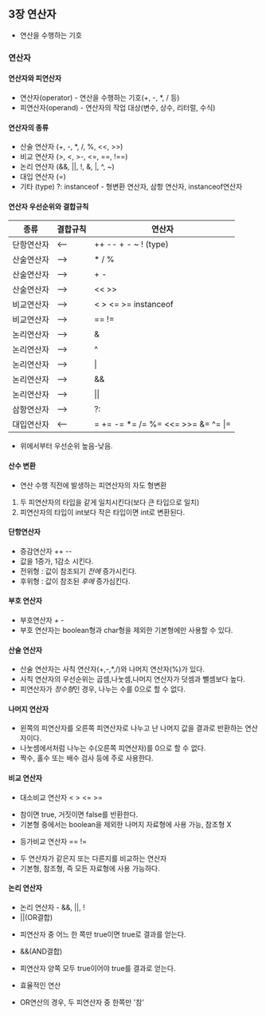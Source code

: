 ## 3장 연산자
* 연산을 수행하는 기호

### 연산자
#### 연산자와 피연산자
* 연산자(operator)  - 연산을 수행하는 기호(+, -, *, / 등)
* 피연산자(operand) - 연산자의 작업 대상(변수, 상수, 리터럴, 수식)

#### 연산자의 종류
* 산술 연산자 (+, -, *, /, %, <<, >>)
* 비교 연산자 (>, <, >-, <=, ==, !==)
* 논리 연산자 (&&, ||, !, &, |, ^, ~)
* 대입 연산자 (=)
* 기타 (type) ?: instanceof - 형변환 연산자, 삼항 연산자, instanceof연산자

#### 연산자 우선순위와 결합규칙
|종류|결합규칙|연산자|
|---|------|----|
|단항연산자|<--|++ -- + - ~ ! (type)|
|산술연산자|-->|* / %|
|산술연산자|-->|+ -|
|산술연산자|-->|<< >>|
|비교연산자|-->|< > <= >= instanceof|
|비교연산자|-->|== !=|
|논리연산자|-->|&|
|논리연산자|-->|^|
|논리연산자|-->|\||
|논리연산자|-->|&&|
|논리연산자|-->|\|\||
|삼항연산자|-->|?:|
|대입연산자|<--|= += -= \*= /= %= <<= >>= &= ^= \|=|
* 위에서부터 우선순위 높음-낮음.

#### 산수 변환
* 연산 수행 직전에 발생하는 피연산자의 자도 형변환
1. 두 피연산자의 타입을 같게 일치시킨다(보다 큰 타입으로 일치)
2. 피연산자의 타입이 int보다 작은 타입이면 int로 변환된다.

#### 단항연산자
* 증감연산자 ++ --
* 값을 1증가, 1감소 시킨다.
* 전위형 : 값이 참조되기 *전에* 증가시킨다.
* 후위형 : 값이 참조된 *후에* 증가심킨다.

#### 부호 연산자
* 부호연산자 + -
* 부호 연산자는 boolean형과 char형을 제외한 기본형에만 사용할 수 있다.

#### 산술 연산자
* 산술 연산자는 사칙 연산자(+,-,\*,/)와 나머지 연산자(%)가 있다.
* 사칙 연산자의 우선순위는 곱셈,나눗셈,나머지 연산자가 덧셈과 뺄셈보다 높다.
* 피연산자가 *정수형*인 경우, 나누는 수를 0으로 할 수 없다.

#### 나머지 연산자
* 왼쪽의 피연산자를 오른쪽 피연산자로 나누고 난 나머지 값을 결과로 반환하는 연산자이다.
* 나눗셈에서처럼 나누는 수(오른쪽 피연산자)를 0으로 할 수 없다.
* 짝수, 홀수 또는 배수 검사 등에 주로 사용한다.

#### 비교 연산자
* 대소비교 연산자 < > <= >=
 - 참이면 true, 거짓이면 false를 반환한다.
 - 기본형 중에서는 boolean을 제외한 나머지 자료형에 사용 가능, 참조형 X
* 등가비교 연산자 == !=
 - 두 연산자가 같은지 또는 다른지를 비교하는 연산자
 - 기본형, 참조형, 즉 모든 자료형에 사용 가능하다.

#### 논리 연산자
* 논리 연산자 - &&, ||, !
* ||(OR결합)
 - 피연산자 중 어느 한 쪽만 true이면 true로 결과를 얻는다.
* &&(AND결합)
 - 피연산자 양쪽 모두 true이어야 true를 결과로 얻는다.
* 효율적인 연산
 - OR연산의 경우, 두 피연산자 중 한쪽만 '참'
